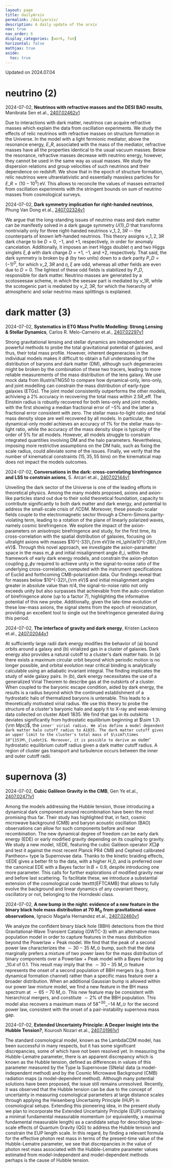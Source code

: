```yaml
---
layout: page
title: dailyArxiv
permalink: /dailyarxiv/
description: A daily update of the arxiv
nav: true
nav_order: 6
display_categories: [work, fun]
horizontal: false
mathjax: true
aside:
  toc: true
---
```


 Updated on 2024.07.04
# neutrino (2)

2024-07-02, **Neutrinos with refractive masses and the DESI BAO results**, Manibrata Sen et.al., [2407.02462v1](http://arxiv.org/abs/2407.02462v1)

 Due to interactions with dark matter, neutrinos can acquire refractive masses which explain the data from oscillation experiments. We study the effects of relic neutrinos with refractive masses on structure formation in the Universe. In the model with a light fermionic mediator, above the resonance energy, $E\_R$, associated with the mass of the mediator, refractive masses have all the properties identical to the usual vacuum masses. Below the resonance, refractive masses decrease with neutrino energy, however, they cannot be used in the same way as usual masses. We study the dispersion relations and group velocities of such neutrinos and their dependence on redshift. We show that in the epoch of structure formation, relic neutrinos were ultrarelativistic and essentially massless particles for $E\_R = (10 - 10^5)\,$eV. This allows to reconcile the values of masses extracted from oscillation experiments with the stringent bounds on sum of neutrino masses from cosmological surveys.

2024-07-02, **Dark symmetry implication for right-handed neutrinos**, Phung Van Dong et.al., [2407.02324v1](http://arxiv.org/abs/2407.02324v1)

 We argue that the long-standing issues of neutrino mass and dark matter can be manifestly solved in a dark gauge symmetry $U(1)\_D$ that transforms nontrivially only for three right-handed neutrinos $\nu\_{1,2,3R}$ -- the counterparts of known left-handed neutrinos. This theory assigns $\nu\_{1,2,3R}$ dark charge to be $D=0$, $-1$, and $+1$, respectively, in order for anomaly cancelation. Additionally, it imposes an inert Higgs doublet $\eta$ and two Higgs singlets $\xi,\phi$ with dark charge $D=+1$, $-1$, and $+2$, respectively. That said, the dark symmetry is broken by $\phi$ (by two units) down to a dark parity $P\_D=(-1)^D$, for which $\nu\_{2,3R}$ and $\eta,\xi$ are odd, whereas all other fields are even due to $D=0$. The lightest of these odd fields is stabilized by $P\_D$, responsible for dark matter. Neutrino masses are generated by a scotoseesaw scheme, in which the seesaw part is mediated by $\nu\_{1R}$, while the scotogenic part is mediated by $\nu\_{2,3R}$, for which the hierarchy of atmospheric and solar neutrino mass splittings is explained.

# dark matter (3)

2024-07-02, **Systematics in ETG Mass Profile Modelling: Strong Lensing & Stellar Dynamics**, Carlos R. Melo-Carneiro et.al., [2407.02297v1](http://arxiv.org/abs/2407.02297v1)

 Strong gravitational lensing and stellar dynamics are independent and powerful methods to probe the total gravitational potential of galaxies, and thus, their total mass profile. However, inherent degeneracies in the individual models makes it difficult to obtain a full understanding of the distribution of baryons and dark matter (DM), although such degeneracies might be broken by the combination of these two tracers, leading to more reliable measurements of the mass distribution of the lens galaxy. We use mock data from IllustrisTNG50 to compare how dynamical-only, lens-only, and joint modelling can constrain the mass distribution of early-type galaxies (ETGs). The joint model consistently outperforms the other models, achivieng a $2\%$ accuracy in recovering the total mass within $2.5R\_\text{eff}$. The Einstein radius is robustly recovered for both lens-only and joint models, with the first showing a median fractional error of $-5\%$ and the latter a fractional error consistent with zero. The stellar mass-to-light ratio and total mass density slope are well recovered by all models. In particular, the dynamical-only model achieves an accuracy of $1\%$ for the stellar mass-to-light ratio, while the accuracy of the mass density slope is typically of the order of $5\%$ for all models. However, all models struggle to constrain integrated quantities involving DM and the halo parameters. Nevertheless, imposing more restrictive assumptions on the DM halo, such as fixing the scale radius, could alleviate some of the issues. Finally, we verify that the number of kinematical constraints ($15, 35, 55$ bins) on the kinematical map does not impact the models outcomes.

2024-07-02, **Conversations in the dark: cross-correlating birefringence and LSS to constrain axions**, S. Arcari et.al., [2407.02144v1](http://arxiv.org/abs/2407.02144v1)

 Unveiling the dark sector of the Universe is one of the leading efforts in theoretical physics. Among the many models proposed, axions and axion-like particles stand out due to their solid theoretical foundation, capacity to contribute significantly to both dark matter and dark energy, and potential to address the small-scale crisis of $\Lambda$CDM. Moreover, these pseudo-scalar fields couple to the electromagnetic sector through a Chern-Simons parity-violating term, leading to a rotation of the plane of linearly polarized waves, namely cosmic birefringence. We explore the impact of the axion-parameters on anisotropic birefringence and study, for the first time, its cross-correlation with the spatial distribution of galaxies, focusing on ultralight axions with masses $10^{-33}\,{\rm eV}\le m\_\phi\le10^{-28}\,{\rm eV}$. Through this novel approach, we investigate the axion-parameter space in the mass $m\_\phi$ and initial misalignment angle $\theta\_i$, within the framework of early dark energy models, and constrain the axion-photon coupling $g\_{\phi\gamma}$ required to achieve unity in the signal-to-noise ratio of the underlying cross-correlation, computed with the instrument specifications of Euclid and forthcoming CMB-polarization data. Our findings reveal that for masses below $10^{-32}\,{\rm eV}$ and initial misalignment angles greater in absolute value than $\pi/4$, the signal-to-noise ratio not only exceeds unity but also surpasses that achievable from the auto-correlation of birefringence alone (up to a factor 7), highlighting the informative potential of this new probe. Additionally, given the late-time evolution of these low-mass axions, the signal stems from the epoch of reionization, providing an excellent tool to single out the birefringence generated during this period.

2024-07-02, **The interface of gravity and dark energy**, Kristen Lackeos et.al., [2407.02044v1](http://arxiv.org/abs/2407.02044v1)

 At sufficiently large radii dark energy modifies the behavior of (a) bound orbits around a galaxy and (b) virialized gas in a cluster of galaxies. Dark energy also provides a natural cutoff to a cluster's dark matter halo. In (a) there exists a maximum circular orbit beyond which periodic motion is no longer possible, and orbital evolution near critical binding is analytically calculable using an adiabatic invariant integral. The finding implicates the study of wide galaxy pairs. In (b), dark energy necessitates the use of a generalized Virial Theorem to describe gas at the outskirts of a cluster. When coupled to the baryonic escape condition, aided by dark energy, the results is a radius beyond which the continued establishment of a hydrostatic halo of thermalized baryons is untenable. This leads to a theoretically motivated virial radius. We use this theory to probe the structure of a cluster's baryonic halo and apply it to X-ray and weak-lensing data collected on cluster Abell 1835. We find that gas in its outskirts deviates significantly from hydrostatic equilibrium beginning at $\sim 1.3\ {\rm Mpc}$, the `inner' virial radius. We also define a model dependent dark matter halo cutoff radius to A1835. The dark matter cutoff gives an upper limit to the cluster's total mass of $\sim7\times 10^{15}M\_{\odot}$. Moreover, it is possible to derive an `outer' hydrostatic equilibrium cutoff radius given a dark matter cutoff radius. A region of cluster gas transport and turbulence occurs between the inner and outer cutoff radii.

# supernova (3)

2024-07-02, **Cubic Galileon Gravity in the CMB**, Gen Ye et.al., [2407.02471v1](http://arxiv.org/abs/2407.02471v1)

 Among the models addressing the Hubble tension, those introducing a dynamical dark component around recombination have been the most promising thus far. Their study has highlighted that, in fact, cosmic microwave background (CMB) and baryon acoustic oscillation (BAO) observations can allow for such components before and near recombination.   The new dynamical degree of freedom can be early dark energy (EDE) or early modified gravity depending on its coupling to gravity. We study a new model, $\mathcal{G}$EDE, featuring the cubic Galileon operator $X\Box\phi$ and test it against the most recent Planck PR4 CMB and Cepheid calibrated Pantheon+ type Ia Supernovae data. Thanks to the kinetic braiding effects, $\mathcal{G}$EDE gives a better fit to the data, with a higher $H\_0$, and is preferred over the canonical EDE with a Bayes factor $\ln B=0.9$, despite introducing one more parameter. This calls for further explorations of modified gravity near and before last scattering. To facilitate these, we introduce a substantial extension of the cosmological code \texttt{EFTCAMB} that allows to fully evolve the background and linear dynamics of any covariant theory, oscillatory or not, belonging to the Horndeski class.

2024-07-02, **A new bump in the night: evidence of a new feature in the binary black hole mass distribution at $70~M_{\odot}$ from gravitational-wave observations**, Ignacio Magaña Hernandez et.al., [2407.02460v1](http://arxiv.org/abs/2407.02460v1)

 We analyze the confident binary black hole (BBH) detections from the third Gravitational-Wave Transient Catalog (GWTC-3) with an alternative mass population model in order to capture features in the mass distribution beyond the Powerlaw + Peak model. We find that the peak of a second power law characterizes the $\sim 30-35~ M\_\odot$ bump, such that the data marginally prefers a mixture of two power laws for the mass distribution of binary components over a Powerlaw + Peak model with a Bayes Factor $\log\_{10}\mathcal{B}$ of 0.1. This result may imply that the $\sim 30-35~ M\_\odot$ feature represents the onset of a second population of BBH mergers (e.g. from a dynamical formation channel) rather than a specific mass feature over a broader distribution. When an additional Gaussian bump is allowed within our power law mixture model, we find a new feature in the BH mass spectrum at $\sim65-70~M\_\odot$. This new feature may be consistent with hierarchical mergers, and constitute $\sim2\%$ of the BBH population. This model also recovers a maximum mass of $58^{+30}\_{-14}~M\_\odot$ for the second power law, consistent with the onset of a pair-instability supernova mass gap.

2024-07-02, **Extended Uncertainty Principle: A Deeper Insight into the Hubble Tension?**, Kourosh Nozari et.al., [2407.01961v1](http://arxiv.org/abs/2407.01961v1)

 The standard cosmological model, known as the LambdaCDM model, has been successful in many respects, but it has some significant discrepancies, some of which have not been resolved yet. In measuring the Hubble-Lematre parameter, there is an apparent discrepancy which is known as the Hubble tension, defined as differences in values of this parameter measured by the Type Ia Supernovae (SNeIa) data (a model-independent method) and by the Cosmic Microwave Background (CMB) radiation maps (a model-dependent method). Although many potential solutions have been proposed, the issue still remains unresolved. Recently, it was observed that the Hubble tension can be due to the concept of uncertainty in measuring cosmological parameters at large distance scales through applying the Heisenberg Uncertainty Principle (HUP) in cosmological setups. Extending this pioneering idea, in the present study we plan to incorporate the Extended Uncertainty Principle (EUP) containing a minimal fundamental measurable momentum (or equivalently, a maximal fundamental measurable length) as a candidate setup for describing large-scale effects of Quantum Gravity (QG) to address the Hubble tension and constrain the EUP length scale. In this regard, by finding a relevant formula for the effective photon rest mass in terms of the present-time value of the Hubble-Lematre parameter, we see that discrepancies in the value of photon rest mass associated with the Hubble-Lematre parameter values estimated from model-independent and model-dependent methods perhaps is the cause of Hubble tension.

